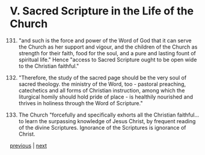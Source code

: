 # V. Sacred Scripture in the Life of the Church

131. "and such is the force and power of the Word of God that it can serve the Church as her support and vigour, and the children of the Church as strength for their faith, food for the soul, and a pure and lasting fount of spiritual life." Hence "access to Sacred Scripture ought to be open wide to the Christian faithful."

132. "Therefore, the study of the sacred page should be the very soul of sacred theology. the ministry of the Word, too - pastoral preaching, catechetics and all forms of Christian instruction, among which the liturgical homily should hold pride of place - is healthily nourished and thrives in holiness through the Word of Scripture."

133. The Church "forcefully and specifically exhorts all the Christian faithful... to learn the surpassing knowledge of Jesus Christ, by frequent reading of the divine Scriptures. Ignorance of the Scriptures is ignorance of Christ.

[previous](https://github.com/Tenari/non-fiction/blob/master/catechism/__PR.md) | [next](https://github.com/Tenari/non-fiction/blob/master/catechism/__PT.md)